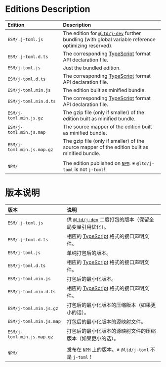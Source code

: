 ﻿
Editions Description
====================

| Edition                    | Description                                                                                                    |
|:---------------------------|:---------------------------------------------------------------------------------------------------------------|
| `ESM/.j-toml.js`           | The edition for [`@ltd/j-dev`][jDev-en] further bundling (with global variable reference optimizing reserved). |
| `ESM/.j-toml.d.ts`         | The corresponding [TypeScript][TS-en] format API declaration file.                                             |
| `ESM/j-toml.js`            | Just the bundled edition.                                                                                      |
| `ESM/j-toml.d.ts`          | The corresponding [TypeScript][TS-en] format API declaration file.                                             |
| `ESM/j-toml.min.js`        | The edition built as minified bundle.                                                                          |
| `ESM/j-toml.min.d.ts`      | The corresponding [TypeScript][TS-en] format API declaration file.                                             |
| `ESM/j-toml.min.js.gz`     | The gzip file (only if smaller) of the edition built as minified bundle.                                       |
| `ESM/j-toml.min.js.map`    | The source mapper of the edition built as minified bundle.                                                     |
| `ESM/j-toml.min.js.map.gz` | The gzip file (only if smaller) of the source mapper of the edition built as minified bundle.                  |
|                            |                                                                                                                |
| `NPM/`                     | The edition published on [`NPM`][NPM-en]. ※ `@ltd/j-toml` is not `j-toml`!                                    |

[jDev-en]: https://www.npmjs.com/package/@ltd/j-dev
[NPM-en]: https://www.npmjs.com/package/@ltd/j-toml "Node Package Manager"
[TS-en]: https://www.typescriptlang.org/ "TypeScript"

版本说明
========

| 版本                       | 说明                                                                                                           |
|:---------------------------|:---------------------------------------------------------------------------------------------------------------|
| `ESM/.j-toml.js`           | 供 [`@ltd/j-dev`][jDev-zhs] 二度打包的版本（保留全局变量引用优化）。                                           |
| `ESM/.j-toml.d.ts`         | 相应的 [TypeScript][TS-zhs] 格式的接口声明文件。                                                               |
| `ESM/j-toml.js`            | 单纯打包后的版本。                                                                                             |
| `ESM/j-toml.d.ts`          | 相应的 [TypeScript][TS-zhs] 格式的接口声明文件。                                                               |
| `ESM/j-toml.min.js`        | 打包后的最小化版本。                                                                                           |
| `ESM/j-toml.min.d.ts`      | 相应的 [TypeScript][TS-zhs] 格式的接口声明文件。                                                               |
| `ESM/j-toml.min.js.gz`     | 打包后的最小化版本的压缩版本（如果更小的话）。                                                                 |
| `ESM/j-toml.min.js.map`    | 打包后的最小化版本的源映射文件。                                                                               |
| `ESM/j-toml.min.js.map.gz` | 打包后的最小化版本的源映射文件的压缩版本（如果更小的话）。                                                     |
|                            |                                                                                                                |
| `NPM/`                     | 发布在 [`NPM`][NPM-zhs] 上的版本。※ `@ltd/j-toml` 不是 `j-toml`！                                             |

[jDev-zhs]: https://www.npmjs.com/package/@ltd/j-dev
[NPM-zhs]: https://www.npmjs.com/package/@ltd/j-toml "Node 包管理器"
[TS-zhs]: https://www.typescriptlang.org/ "TypeScript"
